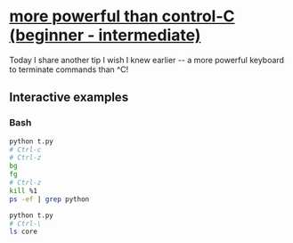 # [more powerful than control-C (beginner - intermediate)](https://youtu.be/_f8xgOMGO-g)

Today I share another tip I wish I knew earlier -- a more powerful keyboard to terminate commands than ^C!

## Interactive examples

### Bash

```bash
python t.py
# Ctrl-c
# Ctrl-z
bg
fg
# Ctrl-z
kill %1
ps -ef | grep python

python t.py
# Ctrl-\
ls core
```
